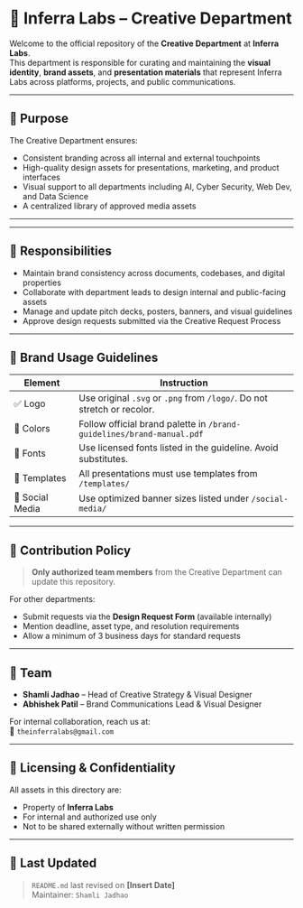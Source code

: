 # 🎨 Inferra Labs – Creative Department

Welcome to the official repository of the **Creative Department** at **Inferra Labs**.  
This department is responsible for curating and maintaining the **visual identity**, **brand assets**, and **presentation materials** that represent Inferra Labs across platforms, projects, and public communications.

---

## 🧭 Purpose

The Creative Department ensures:
- Consistent branding across all internal and external touchpoints
- High-quality design assets for presentations, marketing, and product interfaces
- Visual support to all departments including AI, Cyber Security, Web Dev, and Data Science
- A centralized library of approved media assets

---


---

## 🎯 Responsibilities

- Maintain brand consistency across documents, codebases, and digital properties
- Collaborate with department leads to design internal and public-facing assets
- Manage and update pitch decks, posters, banners, and visual guidelines
- Approve design requests submitted via the Creative Request Process

---

## 📌 Brand Usage Guidelines

| Element         | Instruction |
|----------------|-------------|
| ✅ Logo         | Use original `.svg` or `.png` from `/logo/`. Do not stretch or recolor. |
| 🎨 Colors       | Follow official brand palette in `/brand-guidelines/brand-manual.pdf` |
| 🔡 Fonts        | Use licensed fonts listed in the guideline. Avoid substitutes. |
| 📄 Templates    | All presentations must use templates from `/templates/` |
| 📢 Social Media | Use optimized banner sizes listed under `/social-media/` |

---

## 🧾 Contribution Policy

> **Only authorized team members** from the Creative Department can update this repository.

For other departments:
- Submit requests via the **Design Request Form** (available internally)
- Mention deadline, asset type, and resolution requirements
- Allow a minimum of 3 business days for standard requests

---

## 👥 Team

- **Shamli Jadhao** – Head of Creative Strategy & Visual Designer  
- **Abhishek Patil** – Brand Communications Lead & Visual Designer

For internal collaboration, reach us at:  
📧 `theinferralabs@gmail.com`

---

## 🛑 Licensing & Confidentiality

All assets in this directory are:
- Property of **Inferra Labs**
- For internal and authorized use only
- Not to be shared externally without written permission

---

## 📌 Last Updated

> `README.md` last revised on **[Insert Date]**  
Maintainer: `Shamli Jadhao`  


